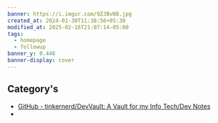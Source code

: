 ```yaml
---
banner: https://i.imgur.com/9ZJBvN8.jpg
created_at: 2024-01-30T11:38:56+05:30
modified_at: 2025-02-16T21:07:14-05:00
tags:
  - homepage
  - followup
banner_y: 0.446
banner-display: cover
---
```

## Category's 
- [GitHub - tinkernerd/DevVault: A Vault for my Info Tech/Dev Notes](https://github.com/tinkernerd/devvault)
- 
